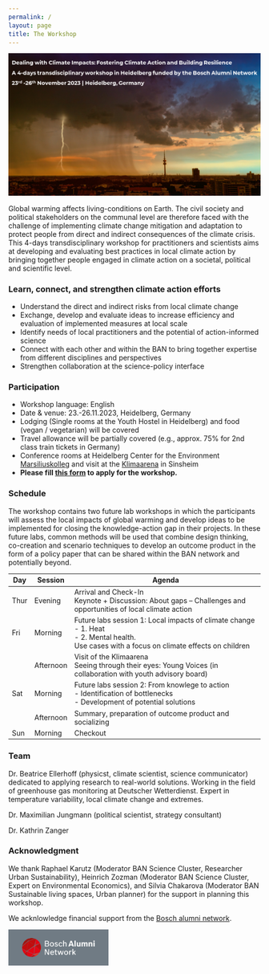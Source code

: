 ```yaml
---
permalink: /
layout: page
title: The Workshop
---
```


<img src="./assets/imgs/workshop_header.png" width="800px">

Global warming affects living-conditions on Earth. The civil society and political stakeholders on the communal level are therefore faced with the challenge of implementing climate change mitigation and adaptation to protect people from direct and indirect consequences of the climate crisis. This 4-days transdisciplinary workshop for practitioners and scientists aims at developing and evaluating best practices in local climate action by bringing together people engaged in climate action on a societal, political and scientific level.  

### Learn, connect, and strengthen climate action efforts 

- Understand the direct and indirect risks from local climate change
- Exchange, develop and evaluate ideas to increase efficiency and evaluation of implemented measures at local scale 
- Identify needs of local practitioners and the potential of action-informed science 
- Connect with each other and within the BAN to bring together expertise from different disciplines and perspectives
- Strengthen collaboration at the science-policy interface 

### Participation

- Workshop language: English
- Date & venue: 23.-26.11.2023, Heidelberg, Germany
- Lodging (Single rooms at the Youth Hostel in Heidelberg) and food (vegan / vegetarian) will be covered
- Travel allowance will be partially covered (e.g., approx. 75% for 2nd class train tickets in Germany) 
- Conference rooms at Heidelberg Center for the Environment [Marsiliuskolleg](https://www.hce.uni-heidelberg.de/en) and visit at the [Klimaarena](https://klima-arena.de/) in Sinsheim
- **Please fill [this form](https://form.jotform.com/232072053586353) to apply for the workshop.**

### Schedule 

The workshop contains two future lab workshops in which the participants will assess the local impacts of global warming and develop ideas to be implemented for closing the knowledge-action gap in their projects. In these future labs, common methods will be used that combine design thinking, co-creation and scenario techniques to develop an outcome product in the form of a policy paper that can be shared within the BAN network and potentially beyond.  

|       Day  |     Session   |     Agenda                                                                                                                                                       |
|------------|---------------|------------------------------------------------------------------------------------------------------------------------------------------------------------------|
| Thur       |   Evening     |   Arrival and Check-In <br /> Keynote + Discussion: About gaps – Challenges and opportunities of local climate action                                                 |
| Fri        |   Morning     |   Future labs session 1: Local impacts of climate change <br /> - 1. Heat <br /> - 2. Mental health. <br /> Use cases with a focus on climate effects on children   |
|            |   Afternoon   |   Visit of the Klimaarena <br /> Seeing through their eyes: Young Voices (in collaboration with youth advisory board)                                                 |
| Sat        |   Morning     |   Future labs session 2: From knowlege to action <br /> - Identification of bottlenecks <br /> - Development of potential solutions                        |
|            |   Afternoon   |   Summary, preparation of outcome product and socializing                                                                                                                       |
| Sun        |   Morning     |   Checkout                                                                                                                                                       |

### Team

Dr. Beatrice Ellerhoff (physicst, climate scientist, science communicator) dedicated to applying research to real-world solutions. Working in the field of greenhouse gas monitoring at Deutscher Wetterdienst. Expert in temperature variability, local climate change and extremes.

Dr. Maximilian Jungmann (political scientist, strategy consultant) 

Dr. Kathrin Zanger 

### Acknowledgment

We thank Raphael Karutz (Moderator BAN Science Cluster, Researcher Urban Sustainability), Heinrich Zozman (Moderator BAN Science Cluster, Expert on Environmental Economics), and Silvia Chakarova (Moderator BAN Sustainable living spaces, Urban planner) for the support in planning this workshop. 

We acknlowledge financial support from the [Bosch alumni network](https://www.boschalumni.net/).

<img src="./assets/imgs/Ban_logo.png" width="200px">

